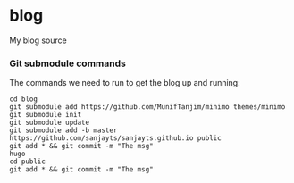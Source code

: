 # blog
My blog source

### Git submodule commands

The commands we need to run to get the blog up and running:

    cd blog
    git submodule add https://github.com/MunifTanjim/minimo themes/minimo
    git submodule init
    git submodule update
    git submodule add -b master https://github.com/sanjayts/sanjayts.github.io public
    git add * && git commit -m "The msg"
    hugo
    cd public
    git add * && git commit -m "The msg"